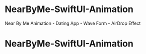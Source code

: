 # NearByMe-SwiftUI-Animation
Near By Me Animation - Dating App - Wave Form - AirDrop Effect
# NearByMe-SwiftUI-Animation
